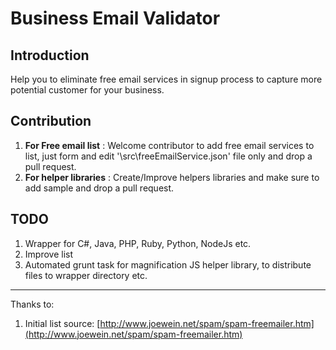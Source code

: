 # Business Email Validator

## Introduction

Help you to eliminate free email services in signup process to capture more potential customer for your business.

## Contribution

1. **For Free email list** : Welcome contributor to add free email services to list, just form and edit '\src\freeEmailService.json' file only and drop a pull request.
2. **For helper libraries** : Create/Improve helpers libraries and make sure to add sample and drop a pull request.

## TODO

1. Wrapper for C#, Java, PHP, Ruby, Python, NodeJs etc.
2. Improve list
3. Automated grunt task for magnification JS helper library, to distribute files to wrapper directory etc.

---

Thanks to:

1. Initial list source: [http://www.joewein.net/spam/spam-freemailer.htm](http://www.joewein.net/spam/spam-freemailer.htm)
